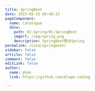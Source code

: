 ```yaml
---
title: SpringBoot
date: 2023-05-15 09:49:13
pageComponent: 
  name: Catalogue
  data: 
    path: 02.Spring/03.SpringBoot
    imgUrl: /img/spring.png
    description: SpringBoot整合Spring
permalink: /cata/springboot/
sidebar: false
article: false
comment: false
editLink: false
author: 
  name: phan
  link: https://github.com/blage-coding

---
```

